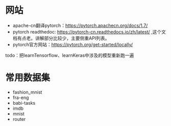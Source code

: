 # 网站
* apache-cn翻译pytorch：https://pytorch.apachecn.org/docs/1.7/
* pytorch readthedoc: https://pytorch-cn.readthedocs.io/zh/latest/ ,这个文档有点老。讲解部分比较少，主要侧重API列表。
* pytorch官方网站：https://pytorch.org/get-started/locally/

todo：把learnTensorflow、learnKeras中涉及的模型重新跑一遍

# 常用数据集
* fashion_mnist
* fra-eng
* babi-tasks
* imdb
* mnist
* router